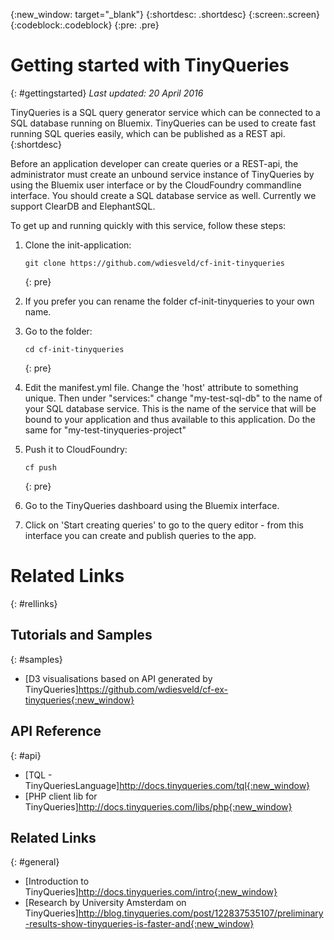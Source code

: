 {:new_window: target="_blank"}
{:shortdesc: .shortdesc}
{:screen:.screen}
{:codeblock:.codeblock}
{:pre: .pre}

# Getting started with TinyQueries
{: #gettingstarted}
*Last updated: 20 April 2016*

TinyQueries is a SQL query generator service which can be connected to a SQL database running on Bluemix. 
TinyQueries can be used to create fast running SQL queries easily, which can be published as a REST api. 
{:shortdesc}

Before an application developer can create queries or a REST-api, 
the administrator must create an unbound service instance of TinyQueries by using the Bluemix user interface or by the CloudFoundry commandline interface.
You should create a SQL database service as well. Currently we support ClearDB and ElephantSQL.

To get up and running quickly with this service, follow these steps:

1. Clone the init-application:

	```
	git clone https://github.com/wdiesveld/cf-init-tinyqueries
	```
	{: pre}
	
2. If you prefer you can rename the folder cf-init-tinyqueries to your own name.

3. Go to the folder:
	
	```
	cd cf-init-tinyqueries	
	```
	{: pre}

4. Edit the manifest.yml file. Change the 'host' attribute to something unique. Then under "services:" change "my-test-sql-db" to the name of your SQL database service. This is the name of the service that will be bound to your application and thus available to this application. Do the same for "my-test-tinyqueries-project"

5. Push it to CloudFoundry:

	```
	cf push
	```
	{: pre}

6. Go to the TinyQueries dashboard using the Bluemix interface.

7. Click on 'Start creating queries' to go to the query editor - from this interface you can create and publish queries to the app.


# Related Links
{: #rellinks}

## Tutorials and Samples
{: #samples}

* [D3 visualisations based on API generated by TinyQueries]https://github.com/wdiesveld/cf-ex-tinyqueries{:new_window}

## API Reference
{: #api}

* [TQL - TinyQueriesLanguage]http://docs.tinyqueries.com/tql{:new_window}
* [PHP client lib for TinyQueries]http://docs.tinyqueries.com/libs/php{:new_window}

## Related Links
{: #general}

* [Introduction to TinyQueries]http://docs.tinyqueries.com/intro{:new_window}
* [Research by University Amsterdam on TinyQueries]http://blog.tinyqueries.com/post/122837535107/preliminary-results-show-tinyqueries-is-faster-and{:new_window}

